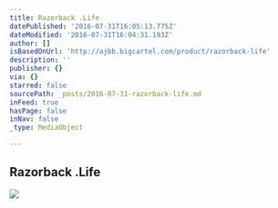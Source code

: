 ```yaml
---
title: Razorback .Life
datePublished: '2016-07-31T16:05:13.775Z'
dateModified: '2016-07-31T16:04:31.193Z'
author: []
isBasedOnUrl: 'http://ajbb.bigcartel.com/product/razorback-life'
description: ''
publisher: {}
via: {}
starred: false
sourcePath: _posts/2016-07-31-razorback-life.md
inFeed: true
hasPage: false
inNav: false
_type: MediaObject

---
```

<article style=""><h1>Razorback .Life</h1><img src="https://images.bigcartel.com/product_images/182492840/next_level__vintage_navy_mockup.png?auto=format&amp;fit=max&amp;h=1200&amp;w=1200" /></article>
